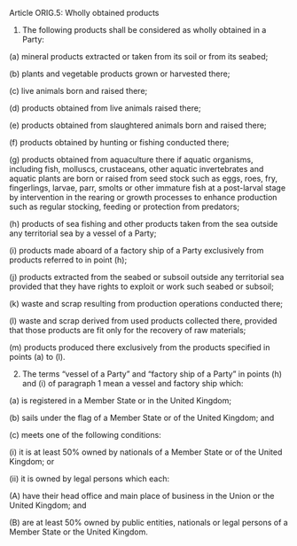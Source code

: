 Article ORIG.5: Wholly obtained products

1. The following products shall be considered as wholly obtained in a Party:

(a) mineral products extracted or taken from its soil or from its seabed;

(b) plants and vegetable products grown or harvested there;

(c) live animals born and raised there;

(d) products obtained from live animals raised there;

(e) products obtained from slaughtered animals born and raised there;

(f) products obtained by hunting or fishing conducted there;

(g) products obtained from aquaculture there if aquatic organisms, including fish, molluscs, crustaceans, other aquatic invertebrates and aquatic plants are born or raised from seed stock such as eggs, roes, fry, fingerlings, larvae, parr, smolts or other immature fish at a post-larval stage by intervention in the rearing or growth processes to enhance production such as regular stocking, feeding or protection from predators;
 

(h) products of sea fishing and other products taken from the sea outside any territorial sea by a vessel of a Party;

(i) products made aboard of a factory ship of a Party exclusively from products referred to in point (h);

(j) products extracted from the seabed or subsoil outside any territorial sea provided that they have rights to exploit or work such seabed or subsoil;

(k) waste and scrap resulting from production operations conducted there;

(l) waste and scrap derived from used products collected there, provided that those products are fit only for the recovery of raw materials;

(m) products produced there exclusively from the products specified in points (a) to (l).

2. The terms “vessel of a Party” and “factory ship of a Party” in points (h) and (i) of paragraph 1 mean a vessel and factory ship which:

(a) is registered in a Member State or in the United Kingdom;

(b) sails under the flag of a Member State or of the United Kingdom; and

(c) meets one of the following conditions:

(i) it is at least 50% owned by nationals of a Member State or of the United Kingdom; or

(ii) it is owned by legal persons which each:

(A) have their head office and main place of business in the Union or the United Kingdom; and

(B) are at least 50% owned by public entities, nationals or legal persons of a Member State or the United Kingdom.
